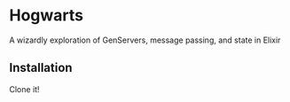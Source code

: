 # Hogwarts

A wizardly exploration of GenServers, message passing, and state in Elixir

## Installation

Clone it!
